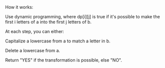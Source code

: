 How it works:

Use dynamic programming, where dp[i][j] is true if it's possible to make the first i letters of a into the first j letters of b.

At each step, you can either:

Capitalize a lowercase from a to match a letter in b.

Delete a lowercase from a.

Return "YES" if the transformation is possible, else "NO".
